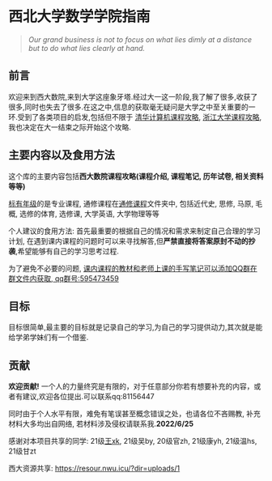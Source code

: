 # 西北大学数学学院指南

> *Our grand business is not to focus on what lies dimly at a distance but to do what lies clearly at hand.*

## 前言

欢迎来到西大数院,来到大学这座象牙塔.经过大一这一阶段,我了解了很多,收获了很多,同时也失去了很多.在这之中,信息的获取毫无疑问是大学之中至关重要的一环.受到了各类项目的启发,包括但不限于  [清华计算机课程攻略](https://rekcarc-tsc-uht.readthedocs.io/en/latest/README.html),  [浙江大学课程攻略](https://github.com/QSCTech/zju-icicles),我也决定在大一结束之际开始这个攻略. 

## 主要内容以及食用方法

这个库的主要内容包括**西大数院课程攻略(课程介绍, 课程笔记, 历年试卷, 相关资料等等)**

<u>标有年级</u>的是专业课程, 通修课程在<u>通修课程</u>文件夹中, 包括近代史, 思修, 马原, 毛概, 选修的体育, 选修课, 大学英语, 大学物理等等

个人建议的食用方法: 首先最重要的根据自己的情况和需求来制定自己合理的学习计划,  在遇到课内课程的问题时可以来寻找解答,但**严禁直接将答案原封不动的抄袭**,希望能够有自己的学习思考过程. 

为了避免不必要的问题, <u>课内课程的教材和老师上课的手写笔记可以添加QQ群在群文件内获取, qq群号:595473459</u>

## 目标

目标很简单,最主要的目标就是记录自己的学习,为自己的学习提供动力,其次就是能给学弟学妹们有一个借鉴.

## 贡献
**欢迎贡献!** 一个人的力量终究是有限的，对于任意部分你若有想要补充的内容，或者有建议,欢迎各位提出.可以联系qq:81156447

同时由于个人水平有限，难免有笔误甚至概念错误之处，也请各位不吝赐教, 补充材料大多均出自网络, 若材料涉及侵权请联系我.**2022/6/25**

感谢对本项目共享的同学: 21级[王xk](https://starryious.github.io/KamdenWang2003.github.io/), 21级吴by, 20级官zh, 21级康yh, 21级温hs, 21级甘zt

西大资源共享: https://resour.nwu.icu/?dir=uploads/1

